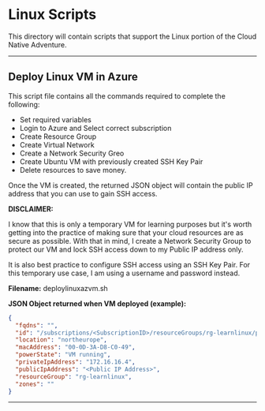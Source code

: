 # Linux Scripts

This directory will contain scripts that support the Linux portion of the Cloud Native Adventure.

---
## Deploy Linux VM in Azure

This script file contains all the commands required to complete the following:

* Set required variables
* Login to Azure and Select correct subscription
* Create Resource Group
* Create Virtual Network
* Create a Network Security Greo
* Create Ubuntu VM with previously created SSH Key Pair
* Delete resources to save money.

Once the VM is created, the returned JSON object will contain the public IP address that you can use to gain SSH access.

**DISCLAIMER:** 

I know that this is only a temporary VM for learning purposes but it's worth getting into the practice of making sure that your cloud resources are as secure as possible. With that in mind, I create a Network Security Group to protect our VM and lock SSH access down to my Public IP address only.

It is also best practice to configure SSH access using an SSH Key Pair. For this temporary use case, I am using a username and password instead.

**Filename:** deploylinuxazvm.sh

**JSON Object returned when VM deployed (example):**

```JSON
{
  "fqdns": "",
  "id": "/subscriptions/<SubscriptionID>/resourceGroups/rg-learnlinux/providers/Microsoft.Compute/virtualMachines/vm-learnlinux",
  "location": "northeurope",
  "macAddress": "00-0D-3A-D8-C0-49",
  "powerState": "VM running",
  "privateIpAddress": "172.16.16.4",
  "publicIpAddress": "<Public IP Address>",
  "resourceGroup": "rg-learnlinux",
  "zones": ""
}
```

---